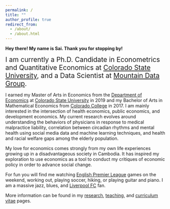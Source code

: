 ```yaml
---
permalink: /
title: ""
author_profile: true
redirect_from:
  - /about/
  - /about.html
---
```

**Hey there! My name is Sai. Thank you for stopping by!**

<span style="font-size:1.5em;">I am currently a Ph.D. Candidate in Econometrics and Quantitative Economics at [Colorado State University](https://www.colostate.edu/), and a Data Scientist at [Mountain Data Group](https://www.mountaindatagroup.com/).</span>

I earned my Master of Arts in Economics from the [Department of Economics](http://economics.colostate.edu/) at [Colorado State University](https://www.colostate.edu/) in 2019 and my Bachelor of Arts in Mathematical Economics from [Colorado College](https://www.coloradocollege.edu/) in 2017. I am mainly interested in the intersection of health economics, public economics, and development economics. My current research evolves around understanding the behaviors of physicians in response to medical malpractice liability, correlation between circadian rhythms and mental health using social media data and machine learning techniques, and health and racial welfare gaps among the elderly population.

My love for economics comes strongly from my own life experiences growing up in a disadvantageous society in Cambodia. It has inspired my exploration to use economics as a tool to conduct my critiques of economic policy in order to advance social change.

For fun you will find me watching [English Premier League](https://www.premierleague.com/) games on the weekend, working out, playing soccer, hiking, or playing guitar and piano. I am a massive jazz, blues, and [Liverpool FC](https://www.liverpoolfc.com/) fan.

More information can be found in my [research](https://schinlfc.github.io/research), [teaching](https://schinlfc.github.io/teaching), and [curriculum vitae](https://schinlfc.github.io/cv) pages.
